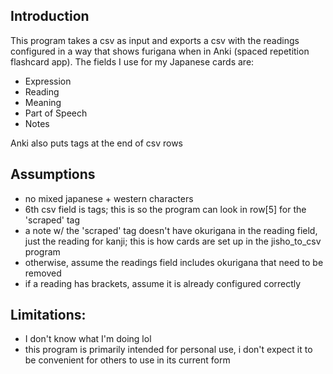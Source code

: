 ## Introduction
This program takes a csv as input and exports a csv with the readings configured in a way that shows furigana when in Anki (spaced repetition flashcard app). The fields I use for my Japanese cards are: 

* Expression
* Reading
* Meaning
* Part of Speech
* Notes

Anki also puts tags at the end of csv rows

## Assumptions
* no mixed japanese + western characters
* 6th csv field is tags; this is so the program can look in row[5] for the 'scraped' tag
* a note w/ the 'scraped' tag doesn't have okurigana in the reading field, just the reading for kanji; this is how cards are set up in the jisho_to_csv program
* otherwise, assume the readings field includes okurigana that need to be removed
* if a reading has brackets, assume it is already configured correctly

## Limitations:
* I don't know what I'm doing lol
* this program is primarily intended for personal use, i don't expect it to be convenient for others to use in its current form